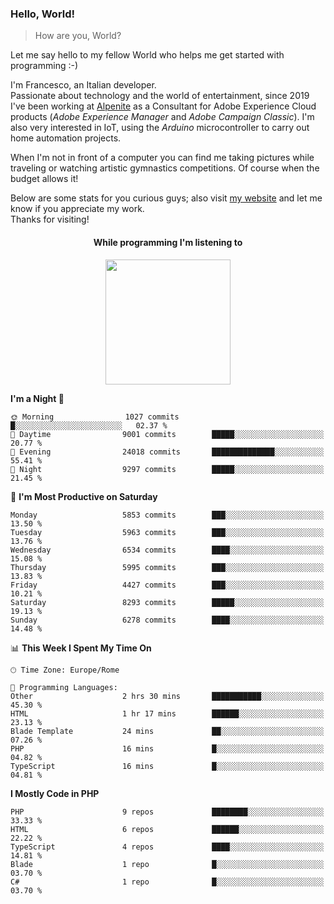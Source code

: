 ### Hello, World!

> How are you, World?

Let me say hello to my fellow World who helps me get started with programming :-)

I'm Francesco, an Italian developer.  
Passionate about technology and the world of entertainment, since 2019 I've been working at [Alpenite](https://www.alpenite.com) as a Consultant for Adobe Experience Cloud products (*Adobe Experience Manager* and *Adobe Campaign Classic*). I'm also very interested in IoT, using the *Arduino* microcontroller to carry out home automation projects.

When I'm not in front of a computer you can find me taking pictures while traveling or watching artistic gymnastics competitions. Of course when the budget allows it!

Below are some stats for you curious guys; also visit [my website](https://www.francescorega.eu) and let me know if you appreciate my work.  
Thanks for visiting!

<div align="center">
  <h4>While programming I'm listening to</h4>
  <a href="https://apps.francescorega.eu/now-playing/11147232609" target="_blank"><img src="https://apps.francescorega.eu/now-playing/11147232609" width="200"></a>
</div>

<!--START_SECTION:waka-->
**I'm a Night 🦉** 

```text
🌞 Morning                1027 commits        █░░░░░░░░░░░░░░░░░░░░░░░░   02.37 % 
🌆 Daytime                9001 commits        █████░░░░░░░░░░░░░░░░░░░░   20.77 % 
🌃 Evening                24018 commits       ██████████████░░░░░░░░░░░   55.41 % 
🌙 Night                  9297 commits        █████░░░░░░░░░░░░░░░░░░░░   21.45 % 
```
📅 **I'm Most Productive on Saturday** 

```text
Monday                   5853 commits        ███░░░░░░░░░░░░░░░░░░░░░░   13.50 % 
Tuesday                  5963 commits        ███░░░░░░░░░░░░░░░░░░░░░░   13.76 % 
Wednesday                6534 commits        ████░░░░░░░░░░░░░░░░░░░░░   15.08 % 
Thursday                 5995 commits        ███░░░░░░░░░░░░░░░░░░░░░░   13.83 % 
Friday                   4427 commits        ███░░░░░░░░░░░░░░░░░░░░░░   10.21 % 
Saturday                 8293 commits        █████░░░░░░░░░░░░░░░░░░░░   19.13 % 
Sunday                   6278 commits        ████░░░░░░░░░░░░░░░░░░░░░   14.48 % 
```


📊 **This Week I Spent My Time On** 

```text
🕑︎ Time Zone: Europe/Rome

💬 Programming Languages: 
Other                    2 hrs 30 mins       ███████████░░░░░░░░░░░░░░   45.30 % 
HTML                     1 hr 17 mins        ██████░░░░░░░░░░░░░░░░░░░   23.13 % 
Blade Template           24 mins             ██░░░░░░░░░░░░░░░░░░░░░░░   07.26 % 
PHP                      16 mins             █░░░░░░░░░░░░░░░░░░░░░░░░   04.82 % 
TypeScript               16 mins             █░░░░░░░░░░░░░░░░░░░░░░░░   04.81 % 
```

**I Mostly Code in PHP** 

```text
PHP                      9 repos             ████████░░░░░░░░░░░░░░░░░   33.33 % 
HTML                     6 repos             ██████░░░░░░░░░░░░░░░░░░░   22.22 % 
TypeScript               4 repos             ████░░░░░░░░░░░░░░░░░░░░░   14.81 % 
Blade                    1 repo              █░░░░░░░░░░░░░░░░░░░░░░░░   03.70 % 
C#                       1 repo              █░░░░░░░░░░░░░░░░░░░░░░░░   03.70 % 
```




<!--END_SECTION:waka-->
